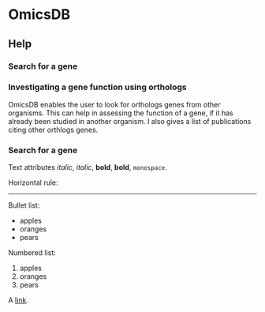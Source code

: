 # OmicsDB

## Help

### Search for a gene

### Investigating a gene function using orthologs
OmicsDB enables the user to look for orthologs genes from other organisms. This can help in assessing the function of a gene, if it has already been studied in another organism.
I also gives a list of publications citing other orthlogs genes.

### Search for a gene



Text attributes _italic_, *italic*, __bold__, **bold**, `monospace`.

Horizontal rule:

---

Bullet list:

  * apples
  * oranges
  * pears

Numbered list:

  1. apples
  2. oranges
  3. pears

A [link](http://example.com).
